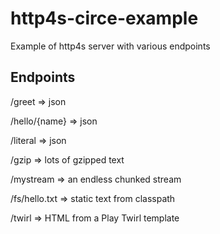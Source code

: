 # http4s-circe-example

Example of http4s server with various endpoints

## Endpoints

/greet
=> json

/hello/{name}
=> json

/literal
=> json

/gzip
=> lots of gzipped text

/mystream
=> an endless chunked stream

/fs/hello.txt
=> static text from classpath

/twirl
=> HTML from a Play Twirl template



